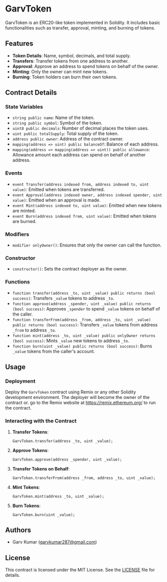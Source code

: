 # GarvToken

GarvToken is an ERC20-like token implemented in Solidity. It includes basic functionalities such as transfer, approval, minting, and burning of tokens.

## Features

- **Token Details**: Name, symbol, decimals, and total supply.
- **Transfers**: Transfer tokens from one address to another.
- **Approval**: Approve an address to spend tokens on behalf of the owner.
- **Minting**: Only the owner can mint new tokens.
- **Burning**: Token holders can burn their own tokens.

## Contract Details

### State Variables

- `string public name`: Name of the token.
- `string public symbol`: Symbol of the token.
- `uint8 public decimals`: Number of decimal places the token uses.
- `uint public totalSupply`: Total supply of the token.
- `address public owner`: Address of the contract owner.
- `mapping(address => uint) public balanceOf`: Balance of each address.
- `mapping(address => mapping(address => uint)) public allowance`: Allowance amount each address can spend on behalf of another address.

### Events

- `event Transfer(address indexed from, address indexed to, uint value)`: Emitted when tokens are transferred.
- `event Approval(address indexed owner, address indexed spender, uint value)`: Emitted when an approval is made.
- `event Mint(address indexed to, uint value)`: Emitted when new tokens are minted.
- `event Burn(address indexed from, uint value)`: Emitted when tokens are burned.

### Modifiers

- `modifier onlyOwner()`: Ensures that only the owner can call the function.

### Constructor

- `constructor()`: Sets the contract deployer as the owner.

### Functions

- `function transfer(address _to, uint _value) public returns (bool success)`: Transfers `_value` tokens to address `_to`.
- `function approve(address _spender, uint _value) public returns (bool success)`: Approves `_spender` to spend `_value` tokens on behalf of the caller.
- `function transferFrom(address _from, address _to, uint _value) public returns (bool success)`: Transfers `_value` tokens from address `_from` to address `_to`.
- `function mint(address _to, uint _value) public onlyOwner returns (bool success)`: Mints `_value` new tokens to address `_to`.
- `function burn(uint _value) public returns (bool success)`: Burns `_value` tokens from the caller's account.

## Usage

### Deployment

Deploy the `GarvToken` contract using Remix or any other Solidity development environment. The deployer will become the owner of the contract or.
go to the Remix website at https://remix.ethereum.org/ to run the contract.

### Interacting with the Contract

1. **Transfer Tokens**:
   ```solidity
   GarvToken.transfer(address _to, uint _value);
    ```
2. **Approve Tokens**:
   ```solidity
   GarvToken.approve(address _spender, uint _value);
   ```
3. **Transfer Tokens on Behalf**:
   ```solidity
   GarvToken.transferFrom(address _from, address _to, uint _value);
   ```
4. **Mint Tokens**:
   ```solidity
   GarvToken.mint(address _to, uint _value);
   ```
5. **Burn Tokens**:
   ```solidity
   GarvToken.burn(uint _value);
   ```
   
## Authors

- Garv Kumar (garvkumar287@gmail.com)

## License
This contract is licensed under the MIT License. See the [LICENSE](LICENSE) file for details.
